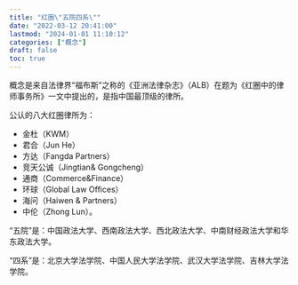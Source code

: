 ```yaml
---
title: "红圏\"五院四系\""
date: "2022-03-12 20:41:00"
lastmod: "2024-01-01 11:10:12"
categories: ["概念"]
draft: false
toc: true
---
```


概念是来自法律界“福布斯”之称的《亚洲法律杂志》（ALB）在题为《红圈中的律师事务所》一文中提出的，是指中国最顶级的律所。

公认的八大红圈律所为：

-   金杜（KWM）
-   君合（Jun He）
-   方达（Fangda Partners）
-   竞天公诚（Jingtian&amp; Gongcheng）
-   通商（Commerce&amp;Finance）
-   环球（Global Law Offices）
-   海问（Haiwen &amp; Partners）
-   中伦（Zhong Lun）。

“五院”是：中国政法大学、西南政法大学、西北政法大学、中南财经政法大学和华东政法大学。

“四系”是：北京大学法学院、中国人民大学法学院、武汉大学法学院、吉林大学法学院。